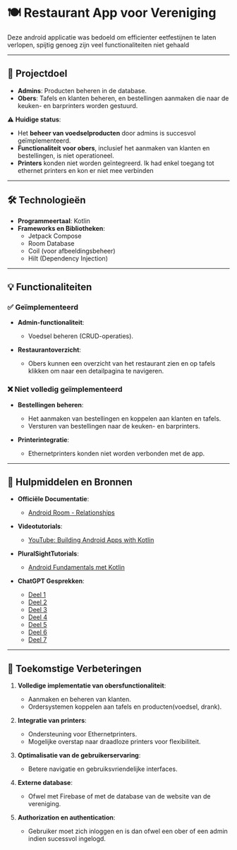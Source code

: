 # 🍽️ **Restaurant App voor Vereniging**

Deze android applicatie was bedoeld om efficienter eetfestijnen te laten verlopen, spijtig genoeg zijn veel functionaliteiten niet gehaald

---

## 📌 **Projectdoel**

- **Admins**: Producten beheren in de database.  
- **Obers**: Tafels en klanten beheren, en bestellingen aanmaken die naar de keuken- en barprinters worden gestuurd.  

⚠️ **Huidige status**:  
- Het **beheer van voedselproducten** door admins is succesvol geïmplementeerd.  
- **Functionaliteit voor obers**, inclusief het aanmaken van klanten en bestellingen, is niet operationeel.  
- **Printers** konden niet worden geïntegreerd. Ik had enkel toegang tot ethernet printers en kon er niet mee verbinden

---

## 🛠️ **Technologieën**

- **Programmeertaal**: Kotlin  
- **Frameworks en Bibliotheken**:  
  - Jetpack Compose  
  - Room Database  
  - Coil (voor afbeeldingsbeheer)  
  - Hilt (Dependency Injection)  

---

## 💡 **Functionaliteiten**

### ✅ **Geïmplementeerd**  
- **Admin-functionaliteit**:  
  - Voedsel beheren (CRUD-operaties).  

- **Restaurantoverzicht**:  
  - Obers kunnen een overzicht van het restaurant zien en op tafels klikken om naar een detailpagina te navigeren.  

### ❌ **Niet volledig geïmplementeerd**  
- **Bestellingen beheren**:  
  - Het aanmaken van bestellingen en koppelen aan klanten en tafels.  
  - Versturen van bestellingen naar de keuken- en barprinters.  

- **Printerintegratie**:  
  - Ethernetprinters konden niet worden verbonden met de app.

---

## 🔗 **Hulpmiddelen en Bronnen**

- **Officiële Documentatie**:  
  - [Android Room - Relationships](https://developer.android.com/training/data-storage/room/relationships)  
  

- **Videotutorials**:  
  - [YouTube: Building Android Apps with Kotlin](https://www.youtube.com/watch?v=c8XP_Ee7iqY&t=693s)  

- **PluralSightTutorials**: 
  - [Android Fundamentals met Kotlin](https://app.pluralsight.com/library/courses/android-kotlin-fundamentals/table-of-contents)  

- **ChatGPT Gesprekken**:  
  - [Deel 1](https://chatgpt.com/share/6786ab13-8794-8008-8f5f-85486873ea0a)  
  - [Deel 2](https://chatgpt.com/share/6786ab80-5860-8008-910b-1989448a11e4)  
  - [Deel 3](https://chatgpt.com/share/6786abd6-4038-8008-bdcc-2e3ce39c2dc6)  
  - [Deel 4](https://chatgpt.com/share/6786ac0d-f078-8008-b374-6031f4cb2950)  
  - [Deel 5](https://chatgpt.com/share/6786ac4f-3b9c-8008-a5fd-7ff0f658f7c8)  
  - [Deel 6](https://chatgpt.com/share/6786ac77-a188-8008-943c-c56c2f5105f6)  
  - [Deel 7](https://chatgpt.com/share/6786acae-9868-8008-8517-f507f369bd14)  

---

## 🌟 **Toekomstige Verbeteringen**

1. **Volledige implementatie van obersfunctionaliteit**:  
   - Aanmaken en beheren van klanten.  
   - Ordersystemen koppelen aan tafels en producten(voedsel, drank).  

2. **Integratie van printers**:  
   - Ondersteuning voor Ethernetprinters.  
   - Mogelijke overstap naar draadloze printers voor flexibiliteit.  

3. **Optimalisatie van de gebruikerservaring**:  
   - Betere navigatie en gebruiksvriendelijke interfaces.  

4. **Externe database**:  
   - Ofwel met Firebase of met de database van de website van de vereniging.

5. **Authorization en authentication**:
   - Gebruiker moet zich inloggen en is dan ofwel een ober of een admin indien sucessvol ingelogd.

